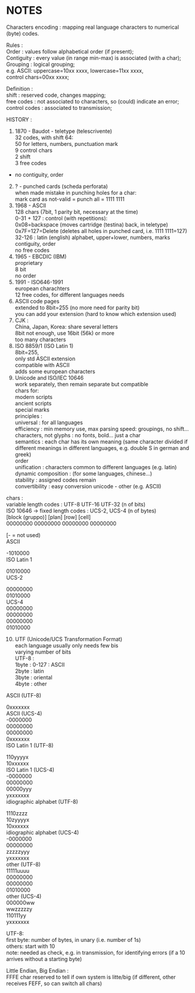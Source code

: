 # NOTES  
  
Characters encoding : mapping real language characters to numerical (byte) codes.  
  
Rules :  
Order : values follow alphabetical order (if present);  
Contiguity : every value (in range min-max) is associated (with a char);  
Grouping : logical grouping;  
		e.g. ASCII: uppercase=10xx xxxx, lowercase=11xx xxxx,  
control chars=00xx xxxx;  
  
Definition :   
shift : reserved code, changes mapping;  
free codes : not associated to characters, so (could) indicate an error;  
control codes : associated to transmission;  
  
HISTORY :   
1) 1870 - Baudot - teletype (telescrivente)  
32 codes, with shift 64:  
50 for letters, numbers, punctuation mark   
9 control chars  
2 shift  
3 free codes  
- no contiguity, order  
2) ? - punched cards (scheda perforata)  
when made mistake in punching holes for a char:  
mark card as not-valid = punch all = 1111 1111  
3) 1968 - ASCII   
128 chars (7bit, 1 parity bit, necessary at the time)  
0-31 + 127 : control (with repetitions):  
0x08=backspace (moves cartridge (testina) back, in teletype)  
0x7F=127=Delete (deletes all holes in punched card, i.e. 1111 1111=127)  
32-126 : latin (english) alphabet, upper+lower, numbers, marks  
contiguity, order  
no free codes  
4) 1965 - EBCDIC (IBM)  
proprietary  
8 bit  
no order  
5) 1991 - ISO646-1991  
european charachters  
12 free codes, for different languages needs  
6) ASCII code pages  
extended to 8bit=255 (no more need for parity bit)  
you can add your extension (hard to know which extension used)  
7) CJK :   
China, Japan, Korea: share several letters  
8bit not enough, use 16bit (56k) or more  
too many characters  
8) ISO 8859/1 (ISO Latin 1)  
8bit=255,  
only std ASCII extension  
compatible with ASCII  
adds some european characters  
9) Unicode and ISO/IEC 10646  
work separately, then remain separate but compatible  
chars for:  
modern scripts  
ancient scripts  
special marks  
principles :   
universal : for all languages  
efficiency : min memory use, max parsing speed: groupings, no shift…  
characters, not glyphs : no fonts, bold… just a char  
semantics : each char has its own meaning (same character divided if different meanings in different languages, e.g. double S in german and greek)  
order  
unification : characters common to different languages (e.g. latin)  
dynamic composition : (for some languages, chinese…)  
stability : assigned codes remain  
convertibility : easy conversion unicode - other (e.g. ASCII)  
  
chars :  
variable length codes : UTF-8 UTF-16 UTF-32 (n of bits)  
ISO 10646 -> fixed length codes : UCS-2, UCS-4 (n of bytes)  
[block (gruppo)]	[plan]		[row]		[cell]  
00000000		00000000	00000000	00000000  
  
[- = not used)  
ASCII  
  
  
  
  
  
  
-1010000  
ISO Latin 1  
  
  
  
  
  
  
01010000  
UCS-2  
  
  
  
  
00000000  
01010000  
UCS-4  
00000000  
00000000  
00000000  
01010000  
  
  
10) UTF (Unicode/UCS Transformation Format)  
each language usually only needs few bis  
varying number of bits  
UTF-8 :  
1byte : 0-127 : ASCII  
2byte : latin  
3byte : oriental  
4byte : other  
  
ASCII (UTF-8)  
  
  
  
  
  
  
0xxxxxxx  
ASCII (UCS-4)  
-0000000  
00000000  
00000000  
0xxxxxxx  
ISO Latin 1 (UTF-8)  
  
  
  
  
110yyyyx  
10xxxxxx  
ISO Latin 1 (UCS-4)  
-0000000  
00000000  
00000yyy  
yxxxxxxx  
idiographic alphabet (UTF-8)  
  
  
1110zzzz  
10zyyyyx  
10xxxxxx  
idiographic alphabet (UCS-4)  
-0000000  
00000000  
zzzzzyyy  
yxxxxxxx  
other (UTF-8)  
11111uuuu  
00000000  
00000000  
01010000  
other (UCS-4)  
000000ww  
wwzzzzzy  
110111yy  
yxxxxxxx  
  
  
UTF-8:  
first byte: number of bytes, in unary (i.e. number of 1s)  
others: start with 10  
note: needed as check, e.g. in transmission, for identifying errors (if a 10 arrives without a starting byte)  
  
Little Endian, Big Endian :   
FFFE char reserved to tell if own system is litte/big (if different, other receives FEFF, so can switch all chars)  
